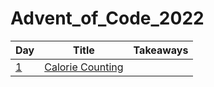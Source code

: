 # Advent_of_Code_2022

| Day | Title | Takeaways |
| ---- | ---------------- | ---------------------- |
| [1](https://github.com/zhaoshengEE/Advent_of_Code_2022/tree/main/Day_01) | [Calorie Counting](https://adventofcode.com/2022/day/1) |  |